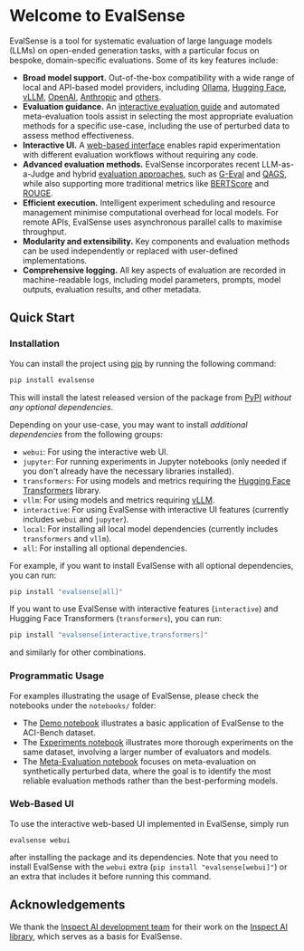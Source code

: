 # Welcome to EvalSense

EvalSense is a tool for systematic evaluation of large language models (LLMs) on open-ended generation tasks, with a particular focus on bespoke, domain-specific evaluations. Some of its key features include:

- **Broad model support.** Out-of-the-box compatibility with a wide range of local and API-based model providers, including [Ollama](https://github.com/ollama/ollama), [Hugging Face](https://github.com/huggingface/transformers), [vLLM](https://github.com/vllm-project/vllm), [OpenAI](https://platform.openai.com/docs/api-reference/introduction), [Anthropic](https://docs.claude.com/en/home) and [others](https://inspect.aisi.org.uk/providers.html).
- **Evaluation guidance.** An [interactive evaluation guide](https://nhsengland.github.io/evalsense/guide) and automated meta-evaluation tools assist in selecting the most appropriate evaluation methods for a specific use-case, including the use of perturbed data to assess method effectiveness.
- **Interactive UI.** A [web-based interface](https://nhsengland.github.io/evalsense/docs/#web-based-ui) enables rapid experimentation with different evaluation workflows without requiring any code.
- **Advanced evaluation methods.** EvalSense incorporates recent LLM-as-a-Judge and hybrid [evaluation approaches](https://nhsengland.github.io/evalsense/docs/api-reference/evaluation/evaluators/), such as [G-Eval](https://nhsengland.github.io/evalsense/docs/api-reference/evaluation/evaluators/#evalsense.evaluation.evaluators.GEvalScoreCalculator) and [QAGS](https://nhsengland.github.io/evalsense/docs/api-reference/evaluation/evaluators/#evalsense.evaluation.evaluators.QagsConfig), while also supporting more traditional metrics like [BERTScore](https://nhsengland.github.io/evalsense/docs/api-reference/evaluation/evaluators/#evalsense.evaluation.evaluators.BertScoreCalculator) and [ROUGE](https://nhsengland.github.io/evalsense/docs/api-reference/evaluation/evaluators/#evalsense.evaluation.evaluators.RougeScoreCalculator).
- **Efficient execution.** Intelligent experiment scheduling and resource management minimise computational overhead for local models. For remote APIs, EvalSense uses asynchronous parallel calls to maximise throughput.
- **Modularity and extensibility.** Key components and evaluation methods can be used independently or replaced with user-defined implementations.
- **Comprehensive logging.** All key aspects of evaluation are recorded in machine-readable logs, including model parameters, prompts, model outputs, evaluation results, and other metadata.

## Quick Start

### Installation

You can install the project using [pip](https://pip.pypa.io/en/stable/) by running the following command:

```bash
pip install evalsense
```

This will install the latest released version of the package from [PyPI](https://pypi.org/project/evalsense/) *without any optional dependencies*.

Depending on your use-case, you may want to install *additional dependencies* from the following groups:

- `webui`: For using the interactive web UI.
- `jupyter`: For running experiments in Jupyter notebooks (only needed if you don't already have the necessary libraries installed).
- `transformers`: For using models and metrics requiring the [Hugging Face Transformers](https://huggingface.co/docs/transformers/index) library.
- `vllm`: For using models and metrics requiring [vLLM](https://docs.vllm.ai/en/stable/).
- `interactive`: For using EvalSense with interactive UI features (currently includes `webui` and `jupyter`).
- `local`: For installing all local model dependencies (currently includes `transformers` and `vllm`).
- `all`: For installing all optional dependencies.

For example, if you want to install EvalSense with all optional dependencies, you can run:

```bash
pip install "evalsense[all]"
```

If you want to use EvalSense with interactive features (`interactive`) and Hugging Face Transformers (`transformers`), you can run:

```bash
pip install "evalsense[interactive,transformers]"
```

and similarly for other combinations.

### Programmatic Usage

For examples illustrating the usage of EvalSense, please check the notebooks under the `notebooks/` folder:

- The [Demo notebook](https://github.com/nhsengland/evalsense/blob/main/notebooks/Demo.ipynb) illustrates a basic application of EvalSense to the ACI-Bench dataset.
- The [Experiments notebook](https://github.com/nhsengland/evalsense/blob/main/notebooks/Experiments.ipynb) illustrates more thorough experiments on the same dataset, involving a larger number of evaluators and models.
- The [Meta-Evaluation notebook](https://github.com/nhsengland/evalsense/blob/main/notebooks/Meta-Evaluation.ipynb) focuses on meta-evaluation on synthetically perturbed data, where the goal is to identify the most reliable evaluation methods rather than the best-performing models.

### Web-Based UI

To use the interactive web-based UI implemented in EvalSense, simply run

```
evalsense webui
```

after installing the package and its dependencies. Note that you need to install EvalSense with the `webui` extra (`pip install "evalsense[webui]"`) or an extra that includes it before running this command.

## Acknowledgements

We thank the [Inspect AI development team](https://github.com/UKGovernmentBEIS/inspect_ai/graphs/contributors) for their work on the [Inspect AI library](https://inspect.aisi.org.uk/), which serves as a basis for EvalSense.
